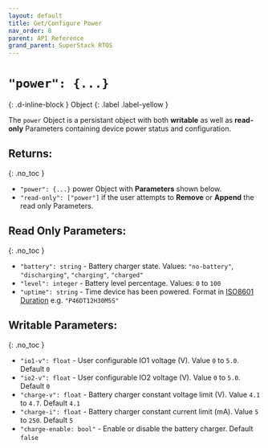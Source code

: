 ```yaml
---
layout: default
title: Get/Configure Power
nav_order: 8
parent: API Reference
grand_parent: SuperStack RTOS
---
```


# `"power": {...}`
{: .d-inline-block }
Object
{: .label .label-yellow }

The `power` Object is a persistant object with both **writable** as well as **read-only** Parameters containing device power status and configuration.

## Returns:
{: .no_toc }

- `"power": {...}` power Object with **Parameters** shown below.
- `"read-only": ["power"]` if the user attempts to **Remove** or **Append** the read only Parameters.

## Read Only Parameters:
{: .no_toc }

- `"battery": string` - Battery charger state. Values: `"no-battery"`, `"discharging"`, `"charging"`, `"charged"`
- `"level": integer` - Battery level percentage. Values: `0` to `100`
- `"uptime": string` - Time device has been powered. Format in [ISO8601 Duration](https://en.wikipedia.org/wiki/ISO_8601#Durations) e.g. `"P46DT12H30M5S"`

## Writable Parameters:
{: .no_toc }

- `"io1-v": float` - User configurable IO1 voltage (V). Value `0` to `5.0`. Default `0`
- `"io2-v": float` - User configurable IO2 voltage (V). Value `0` to `5.0`. Default `0`
- `"charge-v": float` - Battery charger constant voltage limit (V). Value `4.1` to `4.7`. Default `4.1`
- `"charge-i": float` - Battery charger constant current limit (mA). Value `5` to `250`. Default `5`
- `"charge-enable: bool"` - Enable or disable the battery charger. Default `false`